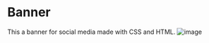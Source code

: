 # Banner
This a banner for social media made with CSS and HTML.
![image](https://github.com/user-attachments/assets/b46c3fcb-41f0-4412-8684-8676cfa9f1e8)

